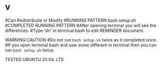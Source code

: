 # v
#Can Redistribuite or Modify
#RUNNING PATTERN
bash setup.sh
#COMPLETED RUNNING PATTERN
#After opening terminal you will see the differences.
#Type 'dn' in terminal bash to edit REMINDER document.


WARNING:CAUTION
#Do not run `` bash setup.sh `` twice as it completed once.
#If you open terminal bash and saw some different in terminal then you can run `` bash setup.sh `` twice.

TESTED
UBUNTU 20.04. LTS
